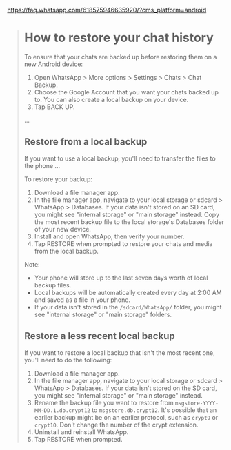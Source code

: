 https://faq.whatsapp.com/618575946635920/?cms_platform=android

> # How to restore your chat history
>
> To ensure that your chats are backed up before restoring them on a new Android device:
> 1. Open WhatsApp > More options > Settings > Chats > Chat Backup.
> 2. Choose the Google Account that you want your chats backed up to.
>    You can also create a local backup on your device.
> 3. Tap BACK UP.
>
> ...
>
> ## Restore from a local backup
>
>
> If you want to use a local backup, you'll need to transfer the files to the phone ...
>
> To restore your backup:
> 1. Download a file manager app.
> 2. In the file manager app, navigate to your local storage or sdcard > WhatsApp > Databases.
>    If your data isn't stored on an SD card, you might see "internal storage" or "main storage" instead.
>    Copy the most recent backup file to the local storage's Databases folder of your new device.
> 3. Install and open WhatsApp, then verify your number.
> 4. Tap RESTORE when prompted to restore your chats and media from the local backup.
>
> Note:
> * Your phone will store up to the last seven days worth of local backup files.
> * Local backups will be automatically created every day at 2:00 AM and saved as a file in your phone.
> * If your data isn't stored in the `/sdcard/WhatsApp/` folder, you might see "internal storage" or "main storage" folders.
>
> ## Restore a less recent local backup
>
> If you want to restore a local backup that isn't the most recent one, you'll need to do the following:
> 1. Download a file manager app.
> 2. In the file manager app, navigate to your local storage or sdcard > WhatsApp > Databases.
>    If your data isn't stored on the SD card, you might see "internal storage" or "main storage" instead.
> 3. Rename the backup file you want to restore from `msgstore-YYYY-MM-DD.1.db.crypt12` to `msgstore.db.crypt12`.
>    It's possible that an earlier backup might be on an earlier protocol, such as `crypt9` or `crypt10`.
>    Don't change the number of the crypt extension.
> 4. Uninstall and reinstall WhatsApp.
> 5. Tap RESTORE when prompted.
